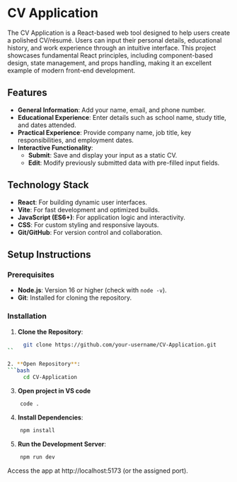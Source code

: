 # CV Application

The CV Application is a React-based web tool designed to help users create a polished CV/résumé. Users can input their personal details, educational history, and work experience through an intuitive interface. This project showcases fundamental React principles, including component-based design, state management, and props handling, making it an excellent example of modern front-end development.

## Features
- **General Information**: Add your name, email, and phone number.
- **Educational Experience**: Enter details such as school name, study title, and dates attended.
- **Practical Experience**: Provide company name, job title, key responsibilities, and employment dates.
- **Interactive Functionality**:
  - **Submit**: Save and display your input as a static CV.
  - **Edit**: Modify previously submitted data with pre-filled input fields.

## Technology Stack
- **React**: For building dynamic user interfaces.
- **Vite**: For fast development and optimized builds.
- **JavaScript (ES6+)**: For application logic and interactivity.
- **CSS**: For custom styling and responsive layouts.
- **Git/GitHub**: For version control and collaboration.


## Setup Instructions

### Prerequisites
- **Node.js**: Version 16 or higher (check with `node -v`).
- **Git**: Installed for cloning the repository.

### Installation
1. **Clone the Repository**:
```bash
     git clone https://github.com/your-username/CV-Application.git
``

2. **Open Repository**:
```bash
     cd CV-Application
```

3. **Open project in VS code**
```bash
    code .
```

4. **Install Dependencies**:
```bash
    npm install
```

5. **Run the Development Server**:
```bash 
    npm run dev
```

Access the app at http://localhost:5173 (or the assigned port).
